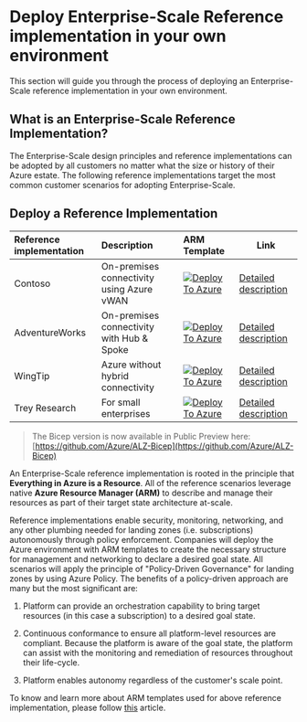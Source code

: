 # Deploy Enterprise-Scale Reference implementation in your own environment

This section will guide you through the process of deploying an Enterprise-Scale reference implementation in your own environment.

## What is an Enterprise-Scale Reference Implementation?

The Enterprise-Scale design principles and reference implementations can be adopted by all customers no matter what the size or history of their Azure estate. The following reference implementations target the most common customer scenarios for adopting Enterprise-Scale.

## Deploy a Reference Implementation

| Reference implementation | Description | ARM Template | Link |
|:-------------------------|:-------------|:-------------|------|
| Contoso | On-premises connectivity using Azure vWAN |[![Deploy To Azure](https://learn.microsoft.com/azure/templates/media/deploy-to-azure.svg)](https://portal.azure.com/#blade/Microsoft_Azure_CreateUIDef/CustomDeploymentBlade/uri/https%3A%2F%2Fraw.githubusercontent.com%2FAzure%2FEnterprise-Scale%2Fmain%2FeslzArm%2FeslzArm.json/uiFormDefinitionUri/https%3A%2F%2Fraw.githubusercontent.com%2FAzure%2FEnterprise-Scale%2Fmain%2FeslzArm%2Feslz-portal.json) | [Detailed description](https://github.com/Azure/Enterprise-Scale/blob/main/docs/reference/contoso/Readme.md) |
| AdventureWorks | On-premises connectivity with Hub & Spoke  |[![Deploy To Azure](https://learn.microsoft.com/azure/templates/media/deploy-to-azure.svg)](https://portal.azure.com/#blade/Microsoft_Azure_CreateUIDef/CustomDeploymentBlade/uri/https%3A%2F%2Fraw.githubusercontent.com%2FAzure%2FEnterprise-Scale%2Fmain%2FeslzArm%2FeslzArm.json/uiFormDefinitionUri/https%3A%2F%2Fraw.githubusercontent.com%2FAzure%2FEnterprise-Scale%2Fmain%2FeslzArm%2Feslz-portal.json) | [Detailed description](https://github.com/Azure/Enterprise-Scale/blob/main/docs/reference/adventureworks/README.md) |
| WingTip | Azure without hybrid connectivity |[![Deploy To Azure](https://learn.microsoft.com/azure/templates/media/deploy-to-azure.svg)](https://portal.azure.com/#blade/Microsoft_Azure_CreateUIDef/CustomDeploymentBlade/uri/https%3A%2F%2Fraw.githubusercontent.com%2FAzure%2FEnterprise-Scale%2Fmain%2FeslzArm%2FeslzArm.json/uiFormDefinitionUri/https%3A%2F%2Fraw.githubusercontent.com%2FAzure%2FEnterprise-Scale%2Fmain%2FeslzArm%2Feslz-portal.json) | [Detailed description](https://github.com/Azure/Enterprise-Scale/blob/main/docs/reference/wingtip/README.md) |
| Trey Research | For small enterprises | [![Deploy To Azure](https://learn.microsoft.com/azure/templates/media/deploy-to-azure.svg)](https://portal.azure.com/#blade/Microsoft_Azure_CreateUIDef/CustomDeploymentBlade/uri/https%3A%2F%2Fraw.githubusercontent.com%2FAzure%2FEnterprise-Scale%2Fmain%2Fdocs%2Freference%2Ftreyresearch%2FarmTemplates%2Fes-lite.json/createUIDefinitionUri/https%3A%2F%2Fraw.githubusercontent.com%2FAzure%2FEnterprise-Scale%2Fmain%2Fdocs%2Freference%2Ftreyresearch%2FarmTemplates%2Fportal-es-lite.json) | [Detailed description](https://github.com/Azure/Enterprise-Scale/blob/main/docs/reference/treyresearch/README.md) |

> The Bicep version is now available in Public Preview here: [https://github.com/Azure/ALZ-Bicep](https://github.com/Azure/ALZ-Bicep)

An Enterprise-Scale reference implementation is rooted in the principle that **Everything in Azure is a Resource**. All of the reference scenarios leverage native **Azure Resource Manager (ARM)** to describe and manage their resources as part of their target state architecture at-scale.

Reference implementations enable security, monitoring, networking, and any other plumbing needed for landing zones (i.e. subscriptions) autonomously through policy enforcement. Companies will deploy the Azure environment with ARM templates to create the necessary structure for management and networking to declare a desired goal state. All scenarios will apply the principle of "Policy-Driven Governance" for landing zones by using Azure Policy. The benefits of a policy-driven approach are many but the most significant are:

1. Platform can provide an orchestration capability to bring target resources (in this case a subscription) to a desired goal state.

2. Continuous conformance to ensure all platform-level resources are compliant. Because the platform is aware of the goal state, the platform can assist with the monitoring and remediation of resources throughout their life-cycle.

3. Platform enables autonomy regardless of the customer's scale point.

To know and learn more about ARM templates used for above reference implementation, please follow [this](https://github.com/Azure/Enterprise-Scale/blob/main/docs/Deploy/es-schema.md) article.
